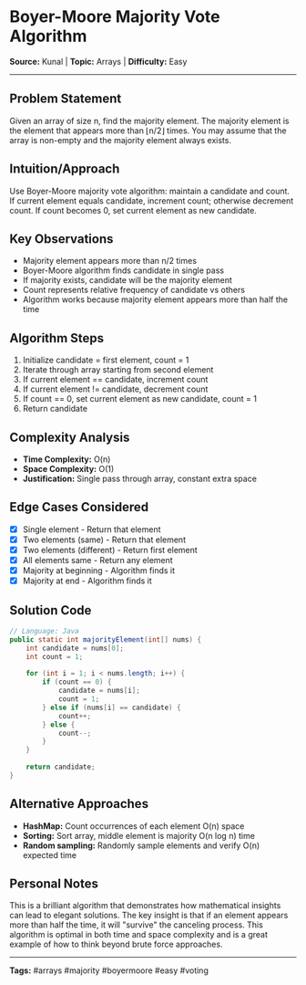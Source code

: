 # Boyer-Moore Majority Vote Algorithm

**Source:** Kunal | **Topic:** Arrays | **Difficulty:** Easy  

---

## Problem Statement
Given an array of size n, find the majority element. The majority element is the element that appears more than ⌊n/2⌋ times. You may assume that the array is non-empty and the majority element always exists.

## Intuition/Approach
Use Boyer-Moore majority vote algorithm: maintain a candidate and count. If current element equals candidate, increment count; otherwise decrement count. If count becomes 0, set current element as new candidate.

## Key Observations
- Majority element appears more than n/2 times
- Boyer-Moore algorithm finds candidate in single pass
- If majority exists, candidate will be the majority element
- Count represents relative frequency of candidate vs others
- Algorithm works because majority element appears more than half the time

## Algorithm Steps
1. Initialize candidate = first element, count = 1
2. Iterate through array starting from second element
3. If current element == candidate, increment count
4. If current element != candidate, decrement count
5. If count == 0, set current element as new candidate, count = 1
6. Return candidate

## Complexity Analysis
- **Time Complexity:** O(n)
- **Space Complexity:** O(1)
- **Justification:** Single pass through array, constant extra space

## Edge Cases Considered
- [x] Single element - Return that element
- [x] Two elements (same) - Return that element
- [x] Two elements (different) - Return first element
- [x] All elements same - Return any element
- [x] Majority at beginning - Algorithm finds it
- [x] Majority at end - Algorithm finds it

## Solution Code

```java
// Language: Java
public static int majorityElement(int[] nums) {
    int candidate = nums[0];
    int count = 1;
    
    for (int i = 1; i < nums.length; i++) {
        if (count == 0) {
            candidate = nums[i];
            count = 1;
        } else if (nums[i] == candidate) {
            count++;
        } else {
            count--;
        }
    }
    
    return candidate;
}
```

## Alternative Approaches
- **HashMap:** Count occurrences of each element O(n) space
- **Sorting:** Sort array, middle element is majority O(n log n) time
- **Random sampling:** Randomly sample elements and verify O(n) expected time

## Personal Notes
This is a brilliant algorithm that demonstrates how mathematical insights can lead to elegant solutions. The key insight is that if an element appears more than half the time, it will "survive" the canceling process. This algorithm is optimal in both time and space complexity and is a great example of how to think beyond brute force approaches.

---
**Tags:** #arrays #majority #boyermoore #easy #voting 